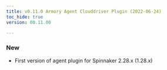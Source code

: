 ```yaml
---
title: v0.11.0 Armory Agent Clouddriver Plugin (2022-06-24)
toc_hide: true
version: 00.11.00

---
```


### New
* First version of agent plugin for Spinnaker 2.28.x (1.28.x)

